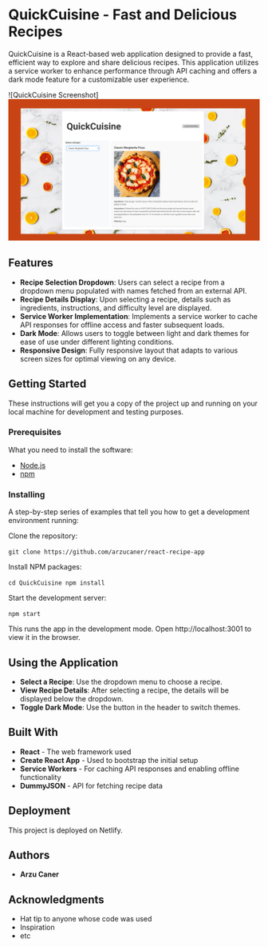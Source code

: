 # QuickCuisine - Fast and Delicious Recipes

QuickCuisine is a React-based web application designed to provide a fast, efficient way to explore and share delicious recipes. This application utilizes a service worker to enhance performance through API caching and offers a dark mode feature for a customizable user experience.

![QuickCuisine Screenshot] ![1728430906380](image/README/1728430906380.png)

## Features

- **Recipe Selection Dropdown**: Users can select a recipe from a dropdown menu populated with names fetched from an external API.
- **Recipe Details Display**: Upon selecting a recipe, details such as ingredients, instructions, and difficulty level are displayed.
- **Service Worker Implementation**: Implements a service worker to cache API responses for offline access and faster subsequent loads.
- **Dark Mode**: Allows users to toggle between light and dark themes for ease of use under different lighting conditions.
- **Responsive Design**: Fully responsive layout that adapts to various screen sizes for optimal viewing on any device.

## Getting Started

These instructions will get you a copy of the project up and running on your local machine for development and testing purposes.

### Prerequisites

What you need to install the software:

- [Node.js](https://nodejs.org/)
- [npm](https://www.npmjs.com/)

### Installing

A step-by-step series of examples that tell you how to get a development environment running:

Clone the repository:

`git clone https://github.com/arzucaner/react-recipe-app`

Install NPM packages: 

`cd QuickCuisine npm install`

Start the development server:

 `npm start`

This runs the app in the development mode. Open http://localhost:3001 to view it in the browser.

## Using the Application

- **Select a Recipe**: Use the dropdown menu to choose a recipe.
- **View Recipe Details**: After selecting a recipe, the details will be displayed below the dropdown.
- **Toggle Dark Mode**: Use the button in the header to switch themes.

## Built With

- **React** - The web framework used
- **Create React App** - Used to bootstrap the initial setup
- **Service Workers** - For caching API responses and enabling offline functionality
- **DummyJSON** - API for fetching recipe data

## Deployment

This project is deployed on Netlify.

## Authors

- **Arzu Caner**

## Acknowledgments

- Hat tip to anyone whose code was used
- Inspiration
- etc
